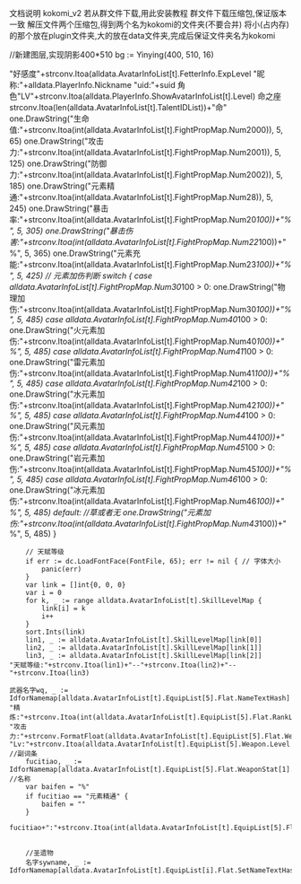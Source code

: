 文档说明 kokomi_v2
若从群文件下载,用此安装教程
群文件下载压缩包,保证版本一致
解压文件两个压缩包,得到两个名为kokomi的文件夹(不要合并)
将小(占内存)的那个放在plugin文件夹,大的放在data文件夹,完成后保证文件夹名为kokomi

//新建图层,实现阴影400*510
		bg := Yinying(400, 510, 16)

"好感度"+strconv.Itoa(alldata.AvatarInfoList[t].FetterInfo.ExpLevel
"昵称:"+alldata.PlayerInfo.Nickname
"uid:"+suid
角色"LV"+strconv.Itoa(alldata.PlayerInfo.ShowAvatarInfoList[t].Level)
命之座strconv.Itoa(len(alldata.AvatarInfoList[t].TalentIDList))+"命"
        one.DrawString("生命值:"+strconv.Itoa(int(alldata.AvatarInfoList[t].FightPropMap.Num2000)), 5, 65)
		one.DrawString("攻击力:"+strconv.Itoa(int(alldata.AvatarInfoList[t].FightPropMap.Num2001)), 5, 125)
		one.DrawString("防御力:"+strconv.Itoa(int(alldata.AvatarInfoList[t].FightPropMap.Num2002)), 5, 185)
		one.DrawString("元素精通:"+strconv.Itoa(int(alldata.AvatarInfoList[t].FightPropMap.Num28)), 5, 245)
		one.DrawString("暴击率:"+strconv.Itoa(int(alldata.AvatarInfoList[t].FightPropMap.Num20*100))+"%", 5, 305)
		one.DrawString("暴击伤害:"+strconv.Itoa(int(alldata.AvatarInfoList[t].FightPropMap.Num22*100))+"%", 5, 365)
		one.DrawString("元素充能:"+strconv.Itoa(int(alldata.AvatarInfoList[t].FightPropMap.Num23*100))+"%", 5, 425)
        // 元素加伤判断
		switch {
		case alldata.AvatarInfoList[t].FightPropMap.Num30*100 > 0:
			one.DrawString("物理加伤:"+strconv.Itoa(int(alldata.AvatarInfoList[t].FightPropMap.Num30*100))+"%", 5, 485)
		case alldata.AvatarInfoList[t].FightPropMap.Num40*100 > 0:
			one.DrawString("火元素加伤:"+strconv.Itoa(int(alldata.AvatarInfoList[t].FightPropMap.Num40*100))+"%", 5, 485)
		case alldata.AvatarInfoList[t].FightPropMap.Num41*100 > 0:
			one.DrawString("雷元素加伤:"+strconv.Itoa(int(alldata.AvatarInfoList[t].FightPropMap.Num41*100))+"%", 5, 485)
		case alldata.AvatarInfoList[t].FightPropMap.Num42*100 > 0:
			one.DrawString("水元素加伤:"+strconv.Itoa(int(alldata.AvatarInfoList[t].FightPropMap.Num42*100))+"%", 5, 485)
		case alldata.AvatarInfoList[t].FightPropMap.Num44*100 > 0:
			one.DrawString("风元素加伤:"+strconv.Itoa(int(alldata.AvatarInfoList[t].FightPropMap.Num44*100))+"%", 5, 485)
		case alldata.AvatarInfoList[t].FightPropMap.Num45*100 > 0:
			one.DrawString("岩元素加伤:"+strconv.Itoa(int(alldata.AvatarInfoList[t].FightPropMap.Num45*100))+"%", 5, 485)
		case alldata.AvatarInfoList[t].FightPropMap.Num46*100 > 0:
			one.DrawString("冰元素加伤:"+strconv.Itoa(int(alldata.AvatarInfoList[t].FightPropMap.Num46*100))+"%", 5, 485)
		default: //草或者无
			one.DrawString("元素加伤:"+strconv.Itoa(int(alldata.AvatarInfoList[t].FightPropMap.Num43*100))+"%", 5, 485)
		}

        // 天赋等级
		if err := dc.LoadFontFace(FontFile, 65); err != nil { // 字体大小
			panic(err)
		}
		var link = []int{0, 0, 0}
		var i = 0
		for k, _ := range alldata.AvatarInfoList[t].SkillLevelMap {
			link[i] = k
			i++
		}
		sort.Ints(link)
		lin1, _ := alldata.AvatarInfoList[t].SkillLevelMap[link[0]]
		lin2, _ := alldata.AvatarInfoList[t].SkillLevelMap[link[1]]
		lin3, _ := alldata.AvatarInfoList[t].SkillLevelMap[link[2]]
    "天赋等级:"+strconv.Itoa(lin1)+"--"+strconv.Itoa(lin2)+"--"+strconv.Itoa(lin3)

    武器名字wq, _ := IdforNamemap[alldata.AvatarInfoList[t].EquipList[5].Flat.NameTextHash]
    "精炼:"+strconv.Itoa(int(alldata.AvatarInfoList[t].EquipList[5].Flat.RankLevel))
    "攻击力:"+strconv.FormatFloat(alldata.AvatarInfoList[t].EquipList[5].Flat.WeaponStat[0].Value
    "Lv:"+strconv.Itoa(alldata.AvatarInfoList[t].EquipList[5].Weapon.Level
    //副词条
		fucitiao, _ := IdforNamemap[alldata.AvatarInfoList[t].EquipList[5].Flat.WeaponStat[1].SubPropId] //名称
		var baifen = "%"
		if fucitiao == "元素精通" {
			baifen = ""
		}
        fucitiao+":"+strconv.Itoa(int(alldata.AvatarInfoList[t].EquipList[5].Flat.WeaponStat[1].Value


        //圣遗物
        名字sywname, _ := IdforNamemap[alldata.AvatarInfoList[t].EquipList[i].Flat.SetNameTextHash]